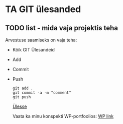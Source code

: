 # TA GIT ülesanded
<a name="readme-top"></a>
## TODO list - mida vaja projektis teha
Arvestuse saamiseks on vaja teha:
* Kõik GIT Ülesandeid
* Add
* Commit
* Push
  ```
  git add .
  git commit -a -m "comment"
  git push
  ```
  <a href="#readme-top">Ülesse</a>

  Vaata ka minu konspekti WP-portfoolios:
  <a href="https://matvieiorlov24.thkit.ee/wp/" target="_blank">WP link</a>
  
